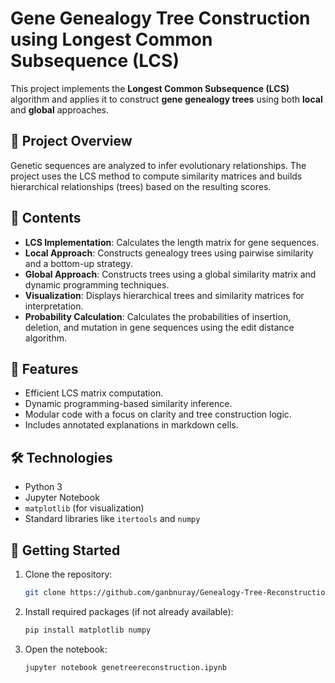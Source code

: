 # Gene Genealogy Tree Construction using Longest Common Subsequence (LCS)

This project implements the **Longest Common Subsequence (LCS)** algorithm and applies it to construct **gene genealogy trees** using both **local** and **global** approaches.

## 🧬 Project Overview

Genetic sequences are analyzed to infer evolutionary relationships. The project uses the LCS method to compute similarity matrices and builds hierarchical relationships (trees) based on the resulting scores.

## 📁 Contents

- **LCS Implementation**: Calculates the length matrix for gene sequences.
- **Local Approach**: Constructs genealogy trees using pairwise similarity and a bottom-up strategy.
- **Global Approach**: Constructs trees using a global similarity matrix and dynamic programming techniques.
- **Visualization**: Displays hierarchical trees and similarity matrices for interpretation.
- **Probability Calculation**: Calculates the probabilities of insertion, deletion, and mutation in gene sequences using the edit distance algorithm.

## 📌 Features

- Efficient LCS matrix computation.
- Dynamic programming-based similarity inference.
- Modular code with a focus on clarity and tree construction logic.
- Includes annotated explanations in markdown cells.

## 🛠️ Technologies

- Python 3
- Jupyter Notebook
- `matplotlib` (for visualization)
- Standard libraries like `itertools` and `numpy`

## 🚀 Getting Started

1. Clone the repository:
   ```bash
   git clone https://github.com/ganbnuray/Genealogy-Tree-Reconstruction-Using-DNA-sequences.git
2. Install required packages (if not already available):
   ```bash
   pip install matplotlib numpy
3. Open the notebook:
   ```bash
   jupyter notebook genetreereconstruction.ipynb
